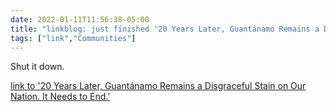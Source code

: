 ```yaml
---
date: 2022-01-11T11:56:38-05:00
title: "linkblog: just finished '20 Years Later, Guantánamo Remains a Disgraceful Stain on Our Nation. It Needs to End.'"
tags: ["link","Communities"]
---
```

Shut it down.
 
[link to '20 Years Later, Guantánamo Remains a Disgraceful Stain on Our Nation. It Needs to End.'](https://www.aclu.org/news/human-rights/20-years-later-guantanamo-remains-a-disgraceful-stain-on-our-nation-it-needs-to-end)
